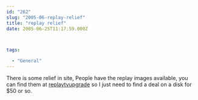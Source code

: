 ```yaml
---
id: "262"
slug: "2005-06-replay-relief"
title: "replay relief"
date: 2005-06-25T11:17:59.000Z



tags:

  - "General"
---
```

<div class="sqs-html-content">
  <p>There is some relief in site, People have the replay images available, you can find them at <a href="http://www.replaytvupgrade.com/">replaytvupgrade</a> so I just need to find a deal on a disk for $50 or so.</p>
</div>
